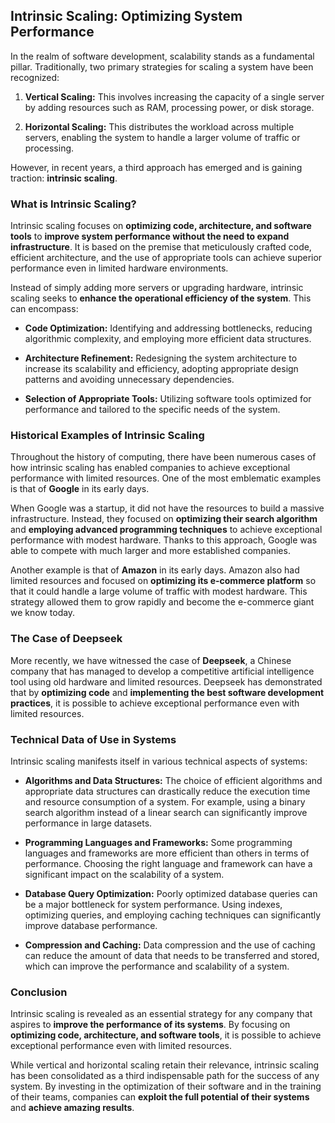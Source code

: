 ## Intrinsic Scaling: Optimizing System Performance

In the realm of software development, scalability stands as a fundamental pillar. Traditionally, two primary strategies for scaling a system have been recognized:

1.  **Vertical Scaling:** This involves increasing the capacity of a single server by adding resources such as RAM, processing power, or disk storage.

2.  **Horizontal Scaling:** This distributes the workload across multiple servers, enabling the system to handle a larger volume of traffic or processing.

However, in recent years, a third approach has emerged and is gaining traction: **intrinsic scaling**.

### What is Intrinsic Scaling?

Intrinsic scaling focuses on **optimizing code, architecture, and software tools** to **improve system performance without the need to expand infrastructure**. It is based on the premise that meticulously crafted code, efficient architecture, and the use of appropriate tools can achieve superior performance even in limited hardware environments.

Instead of simply adding more servers or upgrading hardware, intrinsic scaling seeks to **enhance the operational efficiency of the system**. This can encompass:

*   **Code Optimization:** Identifying and addressing bottlenecks, reducing algorithmic complexity, and employing more efficient data structures.

*   **Architecture Refinement:** Redesigning the system architecture to increase its scalability and efficiency, adopting appropriate design patterns and avoiding unnecessary dependencies.

*   **Selection of Appropriate Tools:** Utilizing software tools optimized for performance and tailored to the specific needs of the system.

### Historical Examples of Intrinsic Scaling

Throughout the history of computing, there have been numerous cases of how intrinsic scaling has enabled companies to achieve exceptional performance with limited resources. One of the most emblematic examples is that of **Google** in its early days.

When Google was a startup, it did not have the resources to build a massive infrastructure. Instead, they focused on **optimizing their search algorithm** and **employing advanced programming techniques** to achieve exceptional performance with modest hardware. Thanks to this approach, Google was able to compete with much larger and more established companies.

Another example is that of **Amazon** in its early days. Amazon also had limited resources and focused on **optimizing its e-commerce platform** so that it could handle a large volume of traffic with modest hardware. This strategy allowed them to grow rapidly and become the e-commerce giant we know today.

### The Case of Deepseek

More recently, we have witnessed the case of **Deepseek**, a Chinese company that has managed to develop a competitive artificial intelligence tool using old hardware and limited resources. Deepseek has demonstrated that by **optimizing code** and **implementing the best software development practices**, it is possible to achieve exceptional performance even with limited resources.

### Technical Data of Use in Systems

Intrinsic scaling manifests itself in various technical aspects of systems:

*   **Algorithms and Data Structures:** The choice of efficient algorithms and appropriate data structures can drastically reduce the execution time and resource consumption of a system. For example, using a binary search algorithm instead of a linear search can significantly improve performance in large datasets.

*   **Programming Languages and Frameworks:** Some programming languages and frameworks are more efficient than others in terms of performance. Choosing the right language and framework can have a significant impact on the scalability of a system.

*   **Database Query Optimization:** Poorly optimized database queries can be a major bottleneck for system performance. Using indexes, optimizing queries, and employing caching techniques can significantly improve database performance.

*   **Compression and Caching:** Data compression and the use of caching can reduce the amount of data that needs to be transferred and stored, which can improve the performance and scalability of a system.

### Conclusion

Intrinsic scaling is revealed as an essential strategy for any company that aspires to **improve the performance of its systems**. By focusing on **optimizing code, architecture, and software tools**, it is possible to achieve exceptional performance even with limited resources.

While vertical and horizontal scaling retain their relevance, intrinsic scaling has been consolidated as a third indispensable path for the success of any system. By investing in the optimization of their software and in the training of their teams, companies can **exploit the full potential of their systems** and **achieve amazing results**.